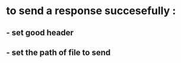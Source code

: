 # to send  a response succesefully :
##    - set good header 
##    - set the path of file to send 
